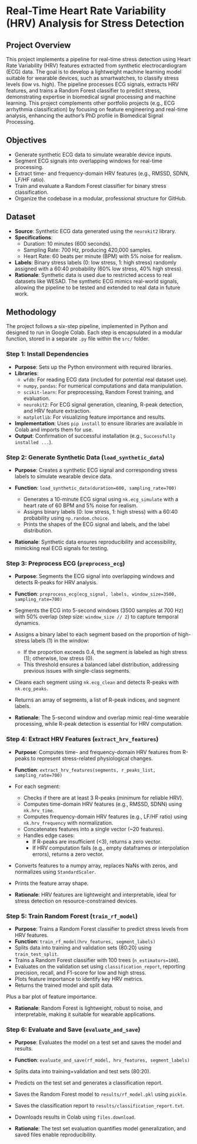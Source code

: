 # Real-Time Heart Rate Variability (HRV) Analysis for Stress Detection

## Project Overview
This project implements a pipeline for real-time stress detection using Heart Rate Variability (HRV) features extracted from synthetic electrocardiogram (ECG) data. The goal is to develop a lightweight machine learning model suitable for wearable devices, such as smartwatches, to classify stress levels (low vs. high). The pipeline processes ECG signals, extracts HRV features, and trains a Random Forest classifier to predict stress, demonstrating expertise in biomedical signal processing and machine learning. This project complements other portfolio projects (e.g., ECG arrhythmia classification) by focusing on feature engineering and real-time analysis, enhancing the author’s PhD profile in Biomedical Signal Processing.

## Objectives
- Generate synthetic ECG data to simulate wearable device inputs.
- Segment ECG signals into overlapping windows for real-time processing.
- Extract time- and frequency-domain HRV features (e.g., RMSSD, SDNN, LF/HF ratio).
- Train and evaluate a Random Forest classifier for binary stress classification.
- Organize the codebase in a modular, professional structure for GitHub.

## Dataset
- **Source**: Synthetic ECG data generated using the `neurokit2` library.
- **Specifications**:
  - Duration: 10 minutes (600 seconds).
  - Sampling Rate: 700 Hz, producing 420,000 samples.
  - Heart Rate: 60 beats per minute (BPM) with 5% noise for realism.
- **Labels**: Binary stress labels (0: low stress, 1: high stress) randomly assigned with a 60:40 probability (60% low stress, 40% high stress).
- **Rationale**: Synthetic data is used due to restricted access to real datasets like WESAD. The synthetic ECG mimics real-world signals, allowing the pipeline to be tested and extended to real data in future work.

## Methodology
The project follows a six-step pipeline, implemented in Python and designed to run in Google Colab. Each step is encapsulated in a modular function, stored in a separate `.py` file within the `src/` folder.

### Step 1: Install Dependencies
- **Purpose**: Sets up the Python environment with required libraries.
- **Libraries**:
  - `wfdb`: For reading ECG data (included for potential real dataset use).
  - `numpy`, `pandas`: For numerical computations and data manipulation.
  - `scikit-learn`: For preprocessing, Random Forest training, and evaluation.
  - `neurokit2`: For ECG signal generation, cleaning, R-peak detection, and HRV feature extraction.
  - `matplotlib`: For visualizing feature importance and results.
- **Implementation**: Uses `pip install` to ensure libraries are available in Colab and imports them for use.
- **Output**: Confirmation of successful installation (e.g., `Successfully installed ...`).

### Step 2: Generate Synthetic Data (`load_synthetic_data`)
- **Purpose**: Creates a synthetic ECG signal and corresponding stress labels to simulate wearable device data.
- **Function**: `load_synthetic_data(duration=600, sampling_rate=700)`
  - Generates a 10-minute ECG signal using `nk.ecg_simulate` with a heart rate of 60 BPM and 5% noise for realism.
  - Assigns binary labels (0: low stress, 1: high stress) with a 60:40 probability using `np.random.choice`.
  - Prints the shapes of the ECG signal and labels, and the label distribution.

- **Rationale**: Synthetic data ensures reproducibility and accessibility, mimicking real ECG signals for testing.

### Step 3: Preprocess ECG (`preprocess_ecg`)
- **Purpose**: Segments the ECG signal into overlapping windows and detects R-peaks for HRV analysis.
- **Function**: `preprocess_ecg(ecg_signal, labels, window_size=3500, sampling_rate=700)`
- Segments the ECG into 5-second windows (3500 samples at 700 Hz) with 50% overlap (step size: `window_size // 2`) to capture temporal dynamics.
- Assigns a binary label to each segment based on the proportion of high-stress labels (1) in the window:
  - If the proportion exceeds 0.4, the segment is labeled as high stress (1); otherwise, low stress (0).
  - This threshold ensures a balanced label distribution, addressing previous issues with single-class segments.
- Cleans each segment using `nk.ecg_clean` and detects R-peaks with `nk.ecg_peaks`.
- Returns an array of segments, a list of R-peak indices, and segment labels.

- **Rationale**: The 5-second window and overlap mimic real-time wearable processing, while R-peak detection is essential for HRV computation.

### Step 4: Extract HRV Features (`extract_hrv_features`)
- **Purpose**: Computes time- and frequency-domain HRV features from R-peaks to represent stress-related physiological changes.
- **Function**: `extract_hrv_features(segments, r_peaks_list, sampling_rate=700)`
- For each segment:
  - Checks if there are at least 3 R-peaks (minimum for reliable HRV).
  - Computes time-domain HRV features (e.g., RMSSD, SDNN) using `nk.hrv_time`.
  - Computes frequency-domain HRV features (e.g., LF/HF ratio) using `nk.hrv_frequency` with normalization.
  - Concatenates features into a single vector (~20 features).
  - Handles edge cases:
    - If R-peaks are insufficient (<3), returns a zero vector.
    - If HRV computation fails (e.g., empty dataframes or interpolation errors), returns a zero vector.
- Converts features to a numpy array, replaces NaNs with zeros, and normalizes using `StandardScaler`.
- Prints the feature array shape.

- **Rationale**: HRV features are lightweight and interpretable, ideal for stress detection on resource-constrained devices.

### Step 5: Train Random Forest (`train_rf_model`)
- **Purpose**: Trains a Random Forest classifier to predict stress levels from HRV features.
- **Function**: `train_rf_model(hrv_features, segment_labels)`
- Splits data into training and validation sets (80:20) using `train_test_split`.
- Trains a Random Forest classifier with 100 trees (`n_estimators=100`).
- Evaluates on the validation set using `classification_report`, reporting precision, recall, and F1-score for low and high stress.
- Plots feature importance to identify key HRV metrics.
- Returns the trained model and split data.

Plus a bar plot of feature importance.
- **Rationale**: Random Forest is lightweight, robust to noise, and interpretable, making it suitable for wearable applications.

### Step 6: Evaluate and Save (`evaluate_and_save`)
- **Purpose**: Evaluates the model on a test set and saves the model and results.
- **Function**: `evaluate_and_save(rf_model, hrv_features, segment_labels)`
- Splits data into training+validation and test sets (80:20).
- Predicts on the test set and generates a classification report.
- Saves the Random Forest model to `results/rf_model.pkl` using `pickle`.
- Saves the classification report to `results/classification_report.txt`.
- Downloads results in Colab using `files.download`.

- **Rationale**: The test set evaluation quantifies model generalization, and saved files enable reproducibility.



